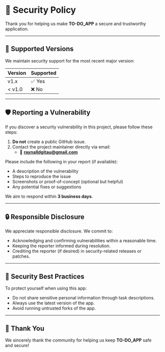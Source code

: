 # 🔐 Security Policy

Thank you for helping us make **TO-DO_APP** a secure and trustworthy application.

---

## 📅 Supported Versions

We maintain security support for the most recent major version:

| Version | Supported          |
|---------|--------------------|
| v1.x    | ✅ Yes              |
| < v1.0  | ❌ No               |

---

## 🛡️ Reporting a Vulnerability

If you discover a security vulnerability in this project, please follow these steps:

1. **Do not** create a public GitHub issue.
2. Contact the project maintainer directly via email:
   - 📧 **raynalldgitau@gmail.com**

Please include the following in your report (if available):

- A description of the vulnerability
- Steps to reproduce the issue
- Screenshots or proof-of-concept (optional but helpful)
- Any potential fixes or suggestions

We aim to respond within **3 business days**.

---

## 🔒 Responsible Disclosure

We appreciate responsible disclosure. We commit to:

- Acknowledging and confirming vulnerabilities within a reasonable time.
- Keeping the reporter informed during resolution.
- Crediting the reporter (if desired) in security-related releases or patches.

---

## 🔧 Security Best Practices

To protect yourself when using this app:

- Do not share sensitive personal information through task descriptions.
- Always use the latest version of the app.
- Avoid running untrusted forks of the app.

---

## 🙏 Thank You

We sincerely thank the community for helping us keep **TO-DO_APP** safe and secure!
